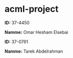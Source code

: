 # acml-project

**ID:** 37-4450

**Namme:** Omar Hesham Elsebai

**ID:** 37-0761

**Namme:** Tarek Abdelrahman
